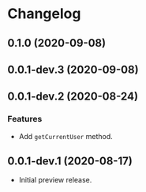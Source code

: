 # Changelog

## 0.1.0 (2020-09-08)

## 0.0.1-dev.3 (2020-09-08)

## 0.0.1-dev.2 (2020-08-24)

### Features

* Add `getCurrentUser` method.

## 0.0.1-dev.1 (2020-08-17)

* Initial preview release.
